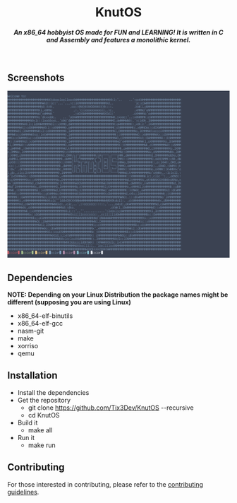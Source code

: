 <div align="center">

# KnutOS

#### _An x86_64 hobbyist OS made for FUN and LEARNING! It is written in C and Assembly and features a monolithic kernel._

</div><br/>

## Screenshots

<img src="https://github.com/Tix3Dev/KnutOS/blob/main/screenshots/KnutOS.png"> </a>

## Dependencies

**NOTE: Depending on your Linux Distribution the package names might be different (supposing you are using Linux)**

- x86_64-elf-binutils
- x86_64-elf-gcc
- nasm-git
- make
- xorriso
- qemu

## Installation

- Install the dependencies
- Get the repository
  - git clone https://github.com/Tix3Dev/KnutOS --recursive
  - cd KnutOS
- Build it
  - make all
- Run it
  - make run

## Contributing

For those interested in contributing, please refer to the [contributing guidelines](https://github.com/Tix3Dev/KnutOS/blob/main/CONTRIBUTING.md).
